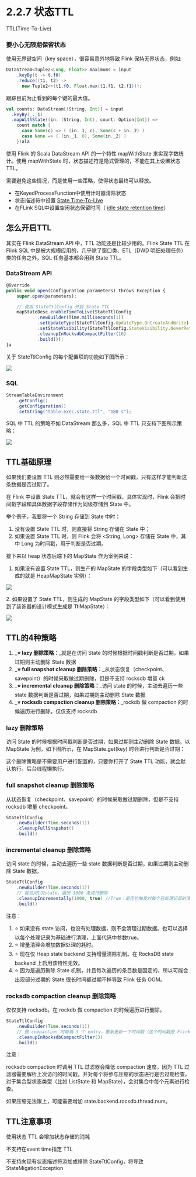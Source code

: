 # 2.2.7 状态TTL

TTL(Time-To-Live)

### 要小心无限期保留状态

使用无界键空间（key space），很容易意外地导致 Flink 保持无界状态，例如:

```java
DataStream<Tuple2<Long, Float>> maximums = input
    .keyBy(t -> t.f0)
    .reduce((t1, t2) -> 
      new Tuple2<>(t1.f0, Float.max(t1.f1, t2.f1)));
```

跟踪目前为止看到的每个键的最大值。

```scala
val counts: DataStream[(String, Int)] = input
  .keyBy(_._1)
  .mapWithState((in: (String, Int), count: Option[Int]) =>
    count match {
      case Some(c) => ( (in._1, c), Some(c + in._2) )
      case None => ( (in._1, 0), Some(in._2) )
    })ala
```

使用 Flink 的 Scala DataStream API 的一个特性 mapWithState 来实现字数统计。使用 mapWithState 时，状态描述符是隐式管理的，不能在其上设置状态 TTL。



需要避免这些情况，而是使用一些策略，使得状态最终可以释放。

* 在KeyedProcessFunction中使用计时器清除状态
* 状态描述符中设置 [State Time-To-Live](https://nightlies.apache.org/flink/flink-docs-stable/dev/stream/state/state.html#state-time-to-live-ttl) &#x20;
* 在FLink SQL中设置空闲状态保留时间（ [idle state retention time](https://nightlies.apache.org/flink/flink-docs-stable/docs/dev/table/config/#table-exec-state-ttl)）

## 怎么开启TTL

其实在 Flink DataStream API 中，TTL 功能还是比较少用的。Flink State TTL 在 Flink SQL 中是被大规模应用的，几乎除了窗口类、ETL（DWD 明细处理任务）类的任务之外，SQL 任务基本都会用到 State TTL。

### DataStream API

```javascript
@Override
public void open(Configuration parameters) throws Exception {
    super.open(parameters);

    // 使用 StateTtlConfig 开启 State TTL
    mapStateDesc.enableTimeToLive(StateTtlConfig
            .newBuilder(Time.milliseconds(1))
            .setUpdateType(StateTtlConfig.UpdateType.OnCreateAndWrite)
            .setStateVisibility(StateTtlConfig.StateVisibility.NeverReturnExpired)
            .cleanupInRocksdbCompactFilter(10)
            .build());
}a
```

关于 StateTtlConfig 的每个配置项的功能如下图所示：

![](<../../../.gitbook/assets/image (7).png>)

### SQL

```java
StreamTableEnvironment
    .getConfig()
    .getConfiguration()
    .setString("table.exec.state.ttl", "180 s");
```

SQL 中 TTL 的策略不如 DataStream 那么多，SQL 中 TTL 只支持下图所示策略：

![](<../../../.gitbook/assets/image (16).png>)

## TTL基础原理

如果我们要设置 TTL 则必然需要给一条数据给一个时间戳，只有这样才能判断这条数据是否过期了。

在 Flink 中设置 State TTL，就会有这样一个时间戳，具体实现时，Flink 会把时间戳字段和具体数据字段存储作为同级存储到 State 中。

举个例子，我要将一个 String 存储到 State 中时：

1. 没有设置 State TTL 时，则直接将 String 存储在 State 中；
2. 如果设置 State TTL 时，则 Flink 会将 \<String, Long> 存储在 State 中，其中 Long 为时间戳，用于判断是否过期。



&#x20;接下来以 heap 状态后端下的 MapState 作为案例来说：

1. 如果没有设置 State TTL，则生产的 MapState 的字段类型如下（可以看到生成的就是 HeapMapState 实例）：

![](<../../../.gitbook/assets/image (17).png>)

2\. 如果设置了 State TTL，则生成的 MapState 的字段类型如下（可以看到使用到了装饰器的设计模式生成是 TtlMapState）：

![](<../../../.gitbook/assets/image (5) (1).png>)

## TTL的4种策略

1. _**⭐ lazy 删除策略：**_就是在访问 State 的时候根据时间戳判断是否过期，如果过期则主动删除 State 数据
2. _**⭐ full snapshot cleanup 删除策略：**_从状态恢复（checkpoint、savepoint）的时候采取做过期删除，但是不支持 rocksdb 增量 ck
3. _**⭐ incremental cleanup 删除策略：**_访问 state 的时候，主动去遍历一些 state 数据判断是否过期，如果过期则主动删除 State 数据
4. _**⭐ rocksdb compaction cleanup 删除策略：**_rockdb 做 compaction 的时候遍历进行删除。仅仅支持 rocksdb

### lazy 删除策略

访问 State 的时候根据时间戳判断是否过期，如果过期则主动删除 State 数据。以 MapState 为例，如下图所示，在 MapState.get(key) 时会进行判断是否过期：

这个删除策略是不需要用户进行配置的，只要你打开了 State TTL 功能，就会默认执行。后台线程懒执行。

### full snapshot cleanup 删除策略

从状态恢复（checkpoint、savepoint）的时候采取做过期删除，但是不支持 rocksdb 增量 checkpoint。

```java
StateTtlConfig
    .newBuilder(Time.seconds(1))
    .cleanupFullSnapshot()
    .build()
```

### incremental cleanup 删除策略

访问 state 的时候，主动去遍历一些 state 数据判断是否过期，如果过期则主动删除 State 数据。

```java
StateTtlConfig
    .newBuilder(Time.seconds(1))
    // 每访问1次state，遍历 1000 条进行删除
    .cleanupIncrementally(1000, true) //True：是否也触发对每个已处理记录的清理(默认值：False)
    .build()
```

注意：

1. ⭐ 如果没有 state 访问，也没有处理数据，则不会清理过期数据。也可以选择以每个处理记录为基础进行清理，上面代码中参数true。
2. ⭐ 增量清理会增加数据处理的耗时。
3. ⭐ 现在仅 Heap state backend 支持增量清除机制。在 RocksDB state backend 上启用该特性无效。
4. ⭐ 因为是遍历删除 State 机制，并且每次遍历的条目数是固定的，所以可能会出现部分过期的 State 很长时间都过期不掉导致 Flink 任务 OOM。

### rocksdb compaction cleanup 删除策略

仅仅支持 rocksdb。在 rockdb 做 compaction 的时候遍历进行删除。

```java
StateTtlConfig
    .newBuilder(Time.seconds(1))
    // 做 compaction 时每隔 3 个 entry，重新更新一下时间戳（这个时间戳是 Flink 用于和数据中的时间戳来比较判断是否过期）
    .cleanupInRocksdbCompactFilter(3)
    .build()
```

注意：

rocksdb compaction 时调用 TTL 过滤器会降低 compaction 速度。因为 TTL 过滤器需要解析上次访问的时间戳，并对每个将参与压缩的状态进行是否过期检查。对于集合型状态类型（比如 ListState 和 MapState），会对集合中每个元素进行检查。



如果压缩无法跟上，可能需要增加 state.backend.rocsdb.thread.num。



## TTL注意事项

使用状态 TTL 会增加状态存储的消耗

不支持在event time指定 TTL

不支持向现有状态描述符添加或移除 StateTtlConfig，将导致 StateMigationException
